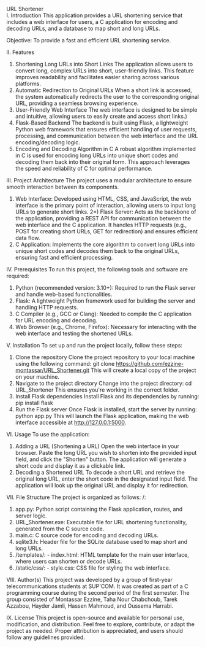 URL Shortener                                                                                                                                                    
                                                                                                                                                                 I. Introduction This application provides a URL shortening service that includes a web interface for users, a C application for encoding and decoding URLs, and a database to map short and long URLs.

Objective: To provide a fast and efficient URL shortening service.

II. Features 
1)  Shortening Long URLs into Short Links The application allows users to convert long, complex URLs into short, user-friendly links. This feature improves readability and facilitates easier sharing across various platforms.
2)  Automatic Redirection to Original URLs When a short link is accessed, the system automatically redirects the user to the corresponding original URL, providing a seamless browsing experience.
3)  User-Friendly Web Interface The web interface is designed to be simple and intuitive, allowing users to easily create and access short links.)  
4)  Flask-Based Backend The backend is built using Flask, a lightweight Python web framework that ensures efficient handling of user requests, processing, and communication between the web interface and the URL encoding/decoding logic.
5)  Encoding and Decoding Algorithm in C A robust algorithm implemented in C is used for encoding long URLs into unique short codes and decoding them back into their original form. This approach leverages the speed and reliability of C for optimal performance.

III. Project Architecture 
The project uses a modular architecture to ensure smooth interaction between its components.
1)  Web Interface: Developed using HTML, CSS, and JavaScript, the web interface is the primary point of interaction, allowing users to input long URLs to generate short links.
2=)  Flask Server: Acts as the backbone of the application, providing a REST API for communication between the web interface and the C application. It handles HTTP requests (e.g., POST for creating short URLs, GET for redirection) and ensures efficient data flow.
3)  C Application: Implements the core algorithm to convert long URLs into unique short codes and decodes them back to the original URLs, ensuring fast and efficient processing.

IV. Prerequisites 
To run this project, the following tools and software are required:
1)  Python (recommended version: 3.10+): Required to run the Flask server and handle web-based functionalities.
2)  Flask: A lightweight Python framework used for building the server and handling HTTP requests.
3)  C Compiler (e.g., GCC or Clang): Needed to compile the C application for URL encoding and decoding.
4)  Web Browser (e.g., Chrome, Firefox): Necessary for interacting with the web interface and testing the shortened URLs.

V. Installation To set up and run the project locally, follow these steps:
1)  Clone the repository Clone the project repository to your local machine using the following command: git clone https://github.com/ezzine-montassar/URL_Shortener.git This will create a local copy of the project on your machine.
2)  Navigate to the project directory Change into the project directory: cd URL_Shortener This ensures you're working in the correct folder.
3)  Install Flask dependencies Install Flask and its dependencies by running: pip install flask
4)  Run the Flask server Once Flask is installed, start the server by running: python app.py
This will launch the Flask application, making the web interface accessible at http://127.0.0.1:5000.

VI. Usage To use the application:
1)  Adding a URL (Shortening a URL) Open the web interface in your browser. Paste the long URL you wish to shorten into the provided input field, and click the "Shorten" button. The application will generate a short code and display it as a clickable link.
2)  Decoding a Shortened URL To decode a short URL and retrieve the original long URL, enter the short code in the designated input field. The application will look up the original URL and display it for redirection.

VII. File Structure The project is organized as follows: /:
1)  app.py: Python script containing the Flask application, routes, and server logic.
2)  URL_Shortener.exe: Executable file for URL shortening functionality, generated from the C source code.
3)  main.c: C source code for encoding and decoding URLs.
4)  sqlite3.h: Header file for the SQLite database used to map short and long URLs.
5)  /templates/:
        -  index.html: HTML template for the main user interface, where users can shorten or decode URLs.
6)  /static/css/:
        -  style.css: CSS file for styling the web interface.

VIII. Author(s) 
This project was developed by a group of first-year telecommunications students at SUP'COM. It was created as part of a C programming course during the second period of the first semester. The group consisted of Montassar Ezzine, Taha Nour Chabchoub, Tarek Azzabou, Hayder Jamli, Hassen Mahmoud, and Oussema Harrabi.

IX. License 
This project is open-source and available for personal use, modification, and distribution. Feel free to explore, contribute, or adapt the project as needed. Proper attribution is appreciated, and users should follow any guidelines provided.
